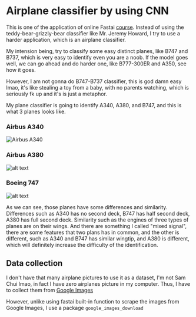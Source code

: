# Airplane classifier by using CNN

This is one of the application of online Fastai [course](https://course.fast.ai/videos/?lesson=2). Instead of using the teddy-bear-grizzly-bear classifier like Mr. Jeremy Howard, I try to use a harder application, which is an airplane classifier.

My intension being, try to classify some easy distinct planes, like B747 and B737, which is very easy to identify even you are a noob. If the model goes well, we can go ahead and do harder one, like B777-300ER and A350, see how it goes. 


However, I am not gonna do B747-B737 classifier, this is god damn easy lmao, it's like stealing a toy from a baby, with no parents watching, which is seriously fk up and it's is just a metaphor.

My plane classifier is going to identify A340, A380, and B747, and this is what 3 planes looks like.


### Airbus A340

![Airbus A340](https://d1a2ot8agkqe8w.cloudfront.net/web/2019/07/a340-300-air-france_78200.jpg)


### Airbus A380

![alt text](https://upload.wikimedia.org/wikipedia/commons/0/09/A6-EDY_A380_Emirates_31_jan_2013_jfk_%288442269364%29_%28cropped%29.jpg)


### Boeing 747

![alt text](https://img.ruten.com.tw/s2/3/b2/46/21815878559302_909.jpg)

As we can see, those planes have some differences and similarity. Differences such as A340 has no second deck, B747 has half second deck, A380 has full second deck. Similarity such as the engines of three types of planes are on their wings. And there are something I called "mixed signal", there are some features that two plans has in common, and the other is different, such as A340 and B747 has similar wingtip, and A380 is different, which will definitely increase the difficulty of the identification.

## Data collection

I don't have that many airplane pictures to use it as a dataset, I'm not Sam Chui lmao, in fact I have zero airplanes picture in my computer. Thus, I have to collect them from [Google Images](https://images.google.com)

However, unlike using fastai built-in function to scrape the images from Google Images, I use a package ``google_images_download``





